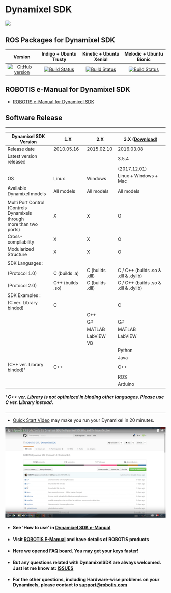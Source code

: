 # Dynamixel SDK
<img src="http://emanual.robotis.com/assets/images/sw/sdk/dynamixel_sdk/overview/dynamixel_sdk_concept_logo.jpg">


## ROS Packages for Dynamixel SDK
|Version|Indigo + Ubuntu Trusty|Kinetic + Ubuntu Xenial|Melodic + Ubuntu Bionic|
|:---:|:---:|:---:|:---:|
|[![GitHub version](https://badge.fury.io/gh/ROBOTIS-GIT%2FDynamixelSDK.svg)](https://badge.fury.io/gh/ROBOTIS-GIT%2FDynamixelSDK)|[![Build Status](https://travis-ci.org/ROBOTIS-GIT/DynamixelSDK.svg?branch=indigo-devel)](https://travis-ci.org/ROBOTIS-GIT/DynamixelSDK)|[![Build Status](https://travis-ci.org/ROBOTIS-GIT/DynamixelSDK.svg?branch=kinetic-devel)](https://travis-ci.org/ROBOTIS-GIT/DynamixelSDK)|[![Build Status](https://travis-ci.org/ROBOTIS-GIT/DynamixelSDK.svg?branch=melodic-devel)](https://travis-ci.org/ROBOTIS-GIT/DynamixelSDK)|

## ROBOTIS e-Manual for Dynamixel SDK
- [ROBOTIS e-Manual for Dynamixel SDK](http://emanual.robotis.com/docs/en/software/dynamixel/dynamixel_sdk/overview/)

## Software Release
--------------------------------------------------------------------------
| Dynamixel SDK Version | 1.X | 2.X | 3.X ([Download](https://github.com/ROBOTIS-GIT/DynamixelSDK/releases)) |
| ------------- | ------------- | ------------- | ------------- |
| Release date | 2010.05.16 | 2015.02.10 | 2016.03.08 |
| Latest version released |||3.5.4|
| |||(2017.12.01)|
| OS | Linux | Windows | Linux + Windows + Mac |
| Available Dynamixel models | All models | All models | All models |
|||||
| Multi Port Control <br> (Controls Dynamixels through <br> more than two ports)| X | X | O |
| Cross-compilability | X | X | O |
| Modularized Structure | X | X | O |
|||||
| SDK Languages :  ||||
| (Protocol 1.0) | C (builds .a) | C (builds .dll)| C / C++ (builds .so & .dll & .dylib) |
| (Protocol 2.0) | C++ (builds .so)| C (builds .dll)| C / C++ (builds .so & .dll & .dylib) |
| SDK Examples : | | | |
| (C ver. Library binded)| C | | C|
| | | C++| |
| | | C#| C# |
| | | MATLAB| MATLAB |
| | | LabVIEW| LabVIEW |
| | | VB| |
| | | | Python |
| | | | Java |
| (C++ ver. Library binded)¹| C++|  | C++|
| | | | ROS |
| | | | Arduino |

##### ¹ C++ ver. Library is not optimized in binding other languages. Please use C ver. Library instead.  
---------------------------------------------------------------------------

* [Quick Start Video](http://emanual.robotis.com/docs/en/software/dynamixel/dynamixel_sdk/quick_start_video/#quick-start-video) may make you run your Dynamixel in 20 minutes.

[![](https://github.com/ROBOTIS-GIT/ROBOTIS-Documents/blob/master/wiki-images/DynamixelSDK/Quick%20Start/Episode%201-Introduction%20to%20the%20Dynamixel%20SDK%2C%20the%20Dynamixel%20SDK%20Wiki%2C%20and%20the%20Issues%20Section.png)](http://emanual.robotis.com/docs/en/software/dynamixel/dynamixel_sdk/quick_start_video/#quick-start-video)

* #### See 'How to use' in [Dynamixel SDK e-Manual](http://emanual.robotis.com/docs/en/software/dynamixel/dynamixel_sdk/overview/)
* #### Visit [ROBOTIS E-Manual](http://emanual.robotis.com/) and have details of ROBOTIS products
* #### Here we opened [FAQ board](http://emanual.robotis.com/docs/en/software/dynamixel/dynamixel_sdk/frequently_asked_questionsfaq/#frequently-asked-questionsfaq). You may get your keys faster!
* #### But any questions related with DynamixelSDK are always welcomed. Just let me know at: [ISSUES](https://github.com/ROBOTIS-GIT/DynamixelSDK/issues)
* #### For the other questions, including Hardware-wise problems on your Dynamixels, please contact to support@robotis.com
